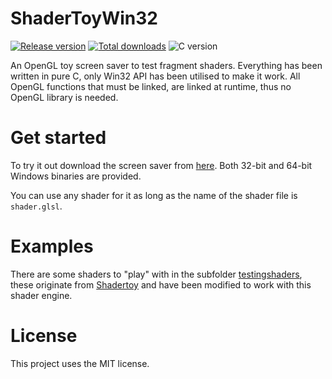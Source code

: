 # ShaderToyWin32

[![Release version](https://img.shields.io/github/v/release/makuke1234/ShaderToyWin32?display_name=release&include_prereleases)](https://github.com/makuke1234/ShaderToyWin32/releases/latest)
[![Total downloads](https://img.shields.io/github/downloads/makuke1234/ShaderToyWin32/total)](https://github.com/makuke1234/ShaderToyWin32/releases)
![C version](https://img.shields.io/badge/version-C99-blue.svg)

An OpenGL toy screen saver to test fragment shaders. Everything has been written in pure C, only Win32 API has been utilised to make it work. All OpenGL functions that must be linked, are linked at runtime, thus no OpenGL library is needed.


# Get started

To try it out download the screen saver from [here](https://github.com/makuke1234/ShaderToyWin32/releases). Both 32-bit and 64-bit Windows binaries are provided.

You can use any shader for it as long as the name of the shader file is `shader.glsl`.


# Examples

There are some shaders to "play" with in the subfolder [testingshaders](https://github.com/makuke1234/ShaderToyWin32/tree/main/testingshaders), these originate from [Shadertoy](https://www.shadertoy.com/) and have been modified to work with this shader engine.


# License

This project uses the MIT license.
